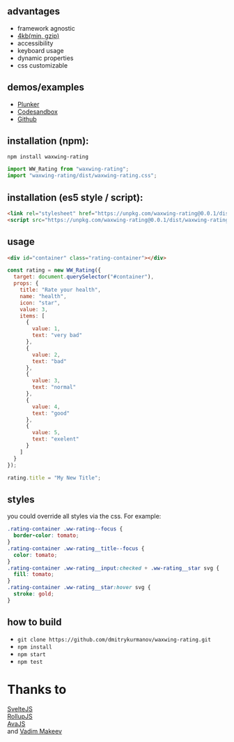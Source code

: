## advantages
* framework agnostic
* [4kb(min, gzip)](https://bundlephobia.com/result?p=waxwing-rating) 
* accessibility
* keyboard usage
* dynamic properties
* css customizable

## demos/examples
* [Plunker](https://plnkr.co/edit/hjh2SEQSs7kLC6Wxu8c6?p=preview)  
* [Codesandbox](https://codesandbox.io/s/mj1rw2opwj)  
* [Github](https://github.com/dmitrykurmanov/waxwing-rating/blob/master/example/index.html)  

## installation (npm): 
`npm install waxwing-rating`

```js
import WW_Rating from "waxwing-rating";
import "waxwing-rating/dist/waxwing-rating.css";
```
 
## installation (es5 style / script):  
 
```html
<link rel="stylesheet" href="https://unpkg.com/waxwing-rating@0.0.1/dist/waxwing-rating.css">
<script src="https://unpkg.com/waxwing-rating@0.0.1/dist/waxwing-rating.min.js"></script>
```

## usage
```html
<div id="container" class="rating-container"></div>
```

```js
const rating = new WW_Rating({
  target: document.querySelector("#container"),
  props: {
    title: "Rate your health",
    name: "health",
    icon: "star",
    value: 3,
    items: [
      {
        value: 1,
        text: "very bad"
      },
      {
        value: 2,
        text: "bad"
      },
      {
        value: 3,
        text: "normal"
      },
      {
        value: 4,
        text: "good"
      },
      {
        value: 5,
        text: "exelent"
      }
    ]
  }
});

rating.title = "My New Title";
```

## styles
you could override all styles via the css. For example:
```css
.rating-container .ww-rating--focus {
  border-color: tomato;
}
.rating-container .ww-rating__title--focus {
  color: tomato;
} 
.rating-container .ww-rating__input:checked + .ww-rating__star svg {
  fill: tomato;
}
.rating-container .ww-rating__star:hover svg {
  stroke: gold;
}
```

## how to build
* `git clone https://github.com/dmitrykurmanov/waxwing-rating.git`
* `npm install`
* `npm start`
* `npm test`

# Thanks to
[SvelteJS](https://github.com/sveltejs/svelte)  
[RollupJS](https://github.com/rollup/rollup)  
[AvaJS](https://github.com/avajs/ava)   
and [Vadim Makeev](https://www.youtube.com/watch?v=EbajTYI-gg8)
